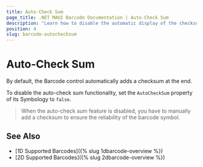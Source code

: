```yaml
---
title: Auto-Check Sum
page_title: .NET MAUI Barcode Documentation | Auto-Check Sum
description: "Learn how to disable the automatic display of the checksum at the end of the Telerik UI for .NET MAUI Barcode."
position: 4
slug: barcode-autochecksum
---
```


# Auto-Check Sum

By default, the Barcode control automatically adds a checksum at the end.

To disable the auto-check sum functionality, set the `AutoCheckSum` property of its Symbology to `false`.  

>When the auto-check sum feature is disabled, you have to manually add a checksum to ensure the reliability of the barcode symbol.

## See Also

- [1D Supported Barcodes]({% slug 1dbarcode-overview %})
- [2D Supported Barcodes]({% slug 2dbarcode-overview %})
